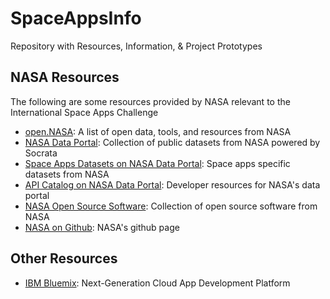 # SpaceAppsInfo
Repository with Resources, Information, &amp; Project Prototypes

## NASA Resources
The following are some resources provided by NASA relevant to the International Space Apps Challenge

- [open.NASA](https://open.nasa.gov/): A list of open data, tools, and resources from NASA
- [NASA Data Portal](https://data.nasa.gov/): Collection of public datasets from NASA powered by Socrata
- [Space Apps Datasets on NASA Data Portal](https://data.nasa.gov/data?search=spaceapps): Space apps specific datasets from NASA
- [API Catalog on NASA Data Portal](https://data.nasa.gov/developer): Developer resources for NASA's data portal
- [NASA Open Source Software](http://code.nasa.gov/#/): Collection of open source software from NASA
- [NASA on Github](https://github.com/nasa): NASA's github page

## Other Resources
- [IBM Bluemix](http://ibm.biz/spaceappchallenge): Next-Generation Cloud App Development Platform
